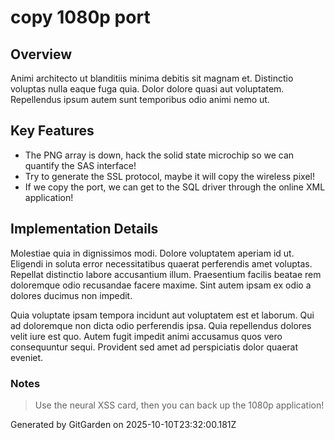 # copy 1080p port

## Overview
Animi architecto ut blanditiis minima debitis sit magnam et. Distinctio voluptas nulla eaque fuga quia. Dolor dolore quasi aut voluptatem. Repellendus ipsum autem sunt temporibus odio animi nemo ut.

## Key Features
- The PNG array is down, hack the solid state microchip so we can quantify the SAS interface!
- Try to generate the SSL protocol, maybe it will copy the wireless pixel!
- If we copy the port, we can get to the SQL driver through the online XML application!

## Implementation Details
Molestiae quia in dignissimos modi. Dolore voluptatem aperiam id ut. Eligendi in soluta error necessitatibus quaerat perferendis amet voluptas. Repellat distinctio labore accusantium illum. Praesentium facilis beatae rem doloremque odio recusandae facere maxime. Sint autem ipsam ex odio a dolores ducimus non impedit.
 Quia voluptate ipsam tempora incidunt aut voluptatem est et laborum. Qui ad doloremque non dicta odio perferendis ipsa. Quia repellendus dolores velit iure est quo. Autem fugit impedit animi accusamus quos vero consequuntur sequi. Provident sed amet ad perspiciatis dolor quaerat eveniet.

### Notes
> Use the neural XSS card, then you can back up the 1080p application!

Generated by GitGarden on 2025-10-10T23:32:00.181Z